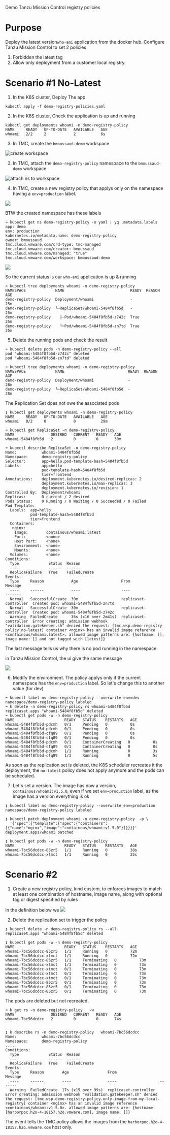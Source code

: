 Demo Tanzu Mission Control registry policies

# Purpose

Deploy the latest version`who-ami` application from the docker hub. Configure Tanzu Mission Control to set 2 policies

1. Forbidden the latest tag
1. Allow only deployment from a customer local registry.

# Scenario #1 No-Latest

1. In the K8S cluster, Deploy The app

```
kubectl apply -f demo-registry-policies.yaml
```

2. In the K8S cluster, Check the application is up and running

```
kubectl get deployments whoami -n demo-registry-policy
NAME     READY   UP-TO-DATE   AVAILABLE   AGE
whoami   2/2     2            2           6s
```

3. In TMC, create the `bmoussaud-demo` workspace

![create workspace ](img/1.png)

3. In TMC, attach the `demo-registry-policy` namespace to  the `bmoussaud-demo` workspace

![attach ns to workspace ](img/2.png)

4. In TMC, create a new registry policy that applys only on the namespace having a `env=production` label.

![ ](img/3.png)

BTW the created namespace has these labels

````
➜ kubectl get ns demo-registry-policy -o yaml | yq .metadata.labels
app: demo
env: production
kubernetes.io/metadata.name: demo-registry-policy
owner: bmoussaud
tmc.cloud.vmware.com/crd-type: tmc-managed
tmc.cloud.vmware.com/creator: bmoussaud
tmc.cloud.vmware.com/managed: "true"
tmc.cloud.vmware.com/workspace: bmoussaud-demo
```````

![ ](img/4.png)

So the current status is our `who-ami` application is up & running

```
➜ kubectl tree deployments whoami -n demo-registry-policy
NAMESPACE             NAME                             READY  REASON  AGE
demo-registry-policy  Deployment/whoami                -              25m
demo-registry-policy  └─ReplicaSet/whoami-5484f8fb5d   -              25m
demo-registry-policy    ├─Pod/whoami-5484f8fb5d-z742c  True           25m
demo-registry-policy    └─Pod/whoami-5484f8fb5d-zn7td  True           25m
```

5. Delete the running pods and check the result

```
➜ kubectl delete pods -n demo-registry-policy --all
pod "whoami-5484f8fb5d-z742c" deleted
pod "whoami-5484f8fb5d-zn7td" deleted

➜ kubectl tree deployments whoami -n demo-registry-policy
NAMESPACE             NAME                            READY  REASON  AGE
demo-registry-policy  Deployment/whoami               -              28m
demo-registry-policy  └─ReplicaSet/whoami-5484f8fb5d  -              28m
```

The Replication Set does not owe the associated pods

```
❯ kubectl get deployments whoami -n demo-registry-policy
NAME     READY   UP-TO-DATE   AVAILABLE   AGE
whoami   0/2     0            0           29m

➜ kubectl get ReplicaSet -n demo-registry-policy
NAME                DESIRED   CURRENT   READY   AGE
whoami-5484f8fb5d   2         0         0       30m

➜ kubectl describe ReplicaSet -n demo-registry-policy
Name:           whoami-5484f8fb5d
Namespace:      demo-registry-policy
Selector:       app=hello,pod-template-hash=5484f8fb5d
Labels:         app=hello
                pod-template-hash=5484f8fb5d
                tier=frontend
Annotations:    deployment.kubernetes.io/desired-replicas: 2
                deployment.kubernetes.io/max-replicas: 3
                deployment.kubernetes.io/revision: 1
Controlled By:  Deployment/whoami
Replicas:       0 current / 2 desired
Pods Status:    0 Running / 0 Waiting / 0 Succeeded / 0 Failed
Pod Template:
  Labels:  app=hello
           pod-template-hash=5484f8fb5d
           tier=frontend
  Containers:
   nginx:
    Image:        containous/whoami:latest
    Port:         <none>
    Host Port:    <none>
    Environment:  <none>
    Mounts:       <none>
  Volumes:        <none>
Conditions:
  Type             Status  Reason
  ----             ------  ------
  ReplicaFailure   True    FailedCreate
Events:
  Type     Reason            Age                   From                   Message
  ----     ------            ----                  ----                   -------
  Normal   SuccessfulCreate  30m                   replicaset-controller  Created pod: whoami-5484f8fb5d-zn7td
  Normal   SuccessfulCreate  30m                   replicaset-controller  Created pod: whoami-5484f8fb5d-z742c
  Warning  FailedCreate      36s (x16 over 2m41s)  replicaset-controller  Error creating: admission webhook "validation.gatekeeper.sh" denied the request: [tmc.wsp.demo-registry-policy.no-latest] container <nginx> has an invalid image reference <containous/whoami:latest>. allowed image patterns are: {hostname: [], image name: [] and not tagged with [latest]}
```

The last message tells us why there is no pod running in the namespace

in Tanzu Mission Control, the ui give the same message

![ ](img/5.png)

6. Modify the environment. The policy applys only if the current namespace has the `env=production` label. So let's change this to another value (for dev) 

```
➜ kubectl label ns demo-registry-policy --overwrite env=dev
namespace/demo-registry-policy labeled
➜ k delete -n demo-registry-policy rs whoami-5484f8fb5d
replicaset.apps "whoami-5484f8fb5d" deleted
➜ kubectl get pods -w -n demo-registry-policy
NAME                      READY   STATUS    RESTARTS   AGE
whoami-5484f8fb5d-pdcmh   0/1     Pending   0          0s
whoami-5484f8fb5d-pdcmh   0/1     Pending   0          0s
whoami-5484f8fb5d-cfq89   0/1     Pending   0          0s
whoami-5484f8fb5d-cfq89   0/1     Pending   0          0s
whoami-5484f8fb5d-pdcmh   0/1     ContainerCreating   0          0s
whoami-5484f8fb5d-cfq89   0/1     ContainerCreating   0          0s
whoami-5484f8fb5d-pdcmh   1/1     Running             0          3s
whoami-5484f8fb5d-cfq89   1/1     Running             0          5s
```

As soon as the replication set is deleted, the K8S scheduler recreates it the deployment, the `no-latest` policy does not apply anymore and the pods can be scheduled.


7. Let's set a version. The image has now a version, `containous/whoami:v1.5.0`, even if we set `env=production` label, as the image has a version everything is ok
```
❯ kubectl label ns demo-registry-policy --overwrite env=production
namespace/demo-registry-policy labeled

❯ kubectl patch deployment whoami -n demo-registry-policy  -p \
  '{"spec":{"template":{"spec":{"containers":[{"name":"nginx","image":"containous/whoami:v1.5.0"}]}}}}'
deployment.apps/whoami patched

❯ kubectl get pods -w -n demo-registry-policy
NAME                      READY   STATUS    RESTARTS   AGE
whoami-7bc56dcdcc-85zr5   1/1     Running   0          38s
whoami-7bc56dcdcc-xtmct   1/1     Running   0          35s
```


# Scenario #2

1. Create a new registry policy, kind custom, to enforces images to match at least one combination of hostname, image name, along with optional tag or digest specified by rules

In the definition below we 
![ ](img/6.png)

2. Delete the replication set to trigger the policy

```
❯ kubectl delete -n demo-registry-policy rs --all
replicaset.apps "whoami-5484f8fb5d" deleted

❯ kubectl get pods -w -n demo-registry-policy
NAME                      READY   STATUS    RESTARTS   AGE
whoami-7bc56dcdcc-85zr5   1/1     Running   0          72m
whoami-7bc56dcdcc-xtmct   1/1     Running   0          72m
whoami-7bc56dcdcc-85zr5   1/1     Terminating   0          73m
whoami-7bc56dcdcc-xtmct   1/1     Terminating   0          73m
whoami-7bc56dcdcc-xtmct   0/1     Terminating   0          73m
whoami-7bc56dcdcc-xtmct   0/1     Terminating   0          73m
whoami-7bc56dcdcc-xtmct   0/1     Terminating   0          73m
whoami-7bc56dcdcc-85zr5   0/1     Terminating   0          73m
whoami-7bc56dcdcc-85zr5   0/1     Terminating   0          73m
whoami-7bc56dcdcc-85zr5   0/1     Terminating   0          73m
```

The pods are deleted but not recreated.

```
➜ k get rs -n demo-registry-policy   -w
NAME                DESIRED   CURRENT   READY   AGE
whoami-7bc56dcdcc   2         0         0       74s


❯ k describe rs -n demo-registry-policy   whoami-7bc56dcdcc
Name:           whoami-7bc56dcdcc
Namespace:      demo-registry-policy
....
Conditions:
  Type             Status  Reason
  ----             ------  ------
  ReplicaFailure   True    FailedCreate
Events:
  Type     Reason        Age                 From                   Message
  ----     ------        ----                ----                   -------
  Warning  FailedCreate  17s (x15 over 99s)  replicaset-controller  Error creating: admission webhook "validation.gatekeeper.sh" denied the request: [tmc.wsp.demo-registry-policy.only-image-from-my-local-registry] container <nginx> has an invalid image reference <containous/whoami:v1.5.0>. allowed image patterns are: {hostname: [harborpoc.h2o-4-18157.h2o.vmware.com], image name: []}
```

The event tells the TMC policy allows the images from the  `harborpoc.h2o-4-18157.h2o.vmware.com` host only.

